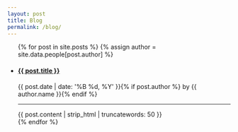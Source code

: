 ```yaml
---
layout: post
title: Blog
permalink: /blog/
---
```


<ul class="blog">
  {% for post in site.posts %}
    {% assign author = site.data.people[post.author] %}
    <li>
      <a href="{{ post.url }}"><h4>{{ post.title }}</h4></a>
        <p class="meta">{{ post.date | date: '%B %d, %Y' }}{% if post.author %} by {{ author.name }}{% endif %}</p>
      <hr>
      {{ post.content | strip_html | truncatewords: 50 }}
    </li>
  {% endfor %}
</ul>
